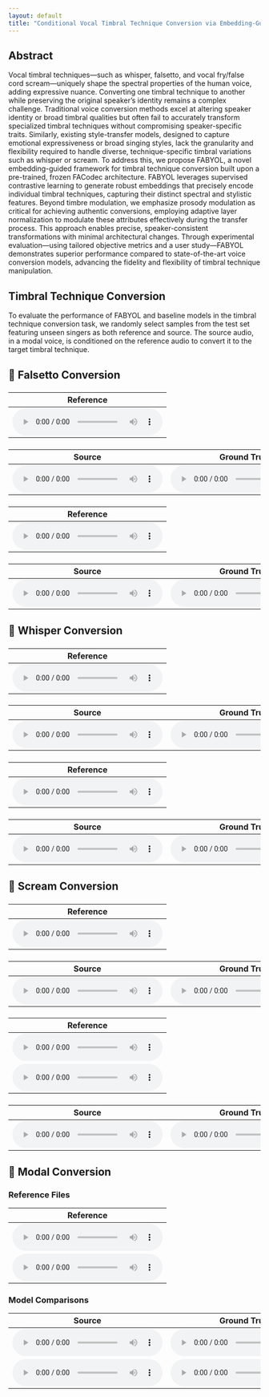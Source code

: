 ```yaml
---
layout: default
title: "Conditional Vocal Timbral Technique Conversion via Embedding-Guided Attribute Modulation"
---
```


<!-- Link to custom CSS to hide GitHub button and footer -->
<link rel="stylesheet" href="/assets/css/style.css">

## Abstract

Vocal timbral techniques—such as whisper, falsetto, and vocal fry/false cord scream—uniquely shape the spectral properties of the human voice, adding expressive nuance. Converting one timbral technique to another while preserving the original speaker’s identity remains a complex challenge. Traditional voice conversion methods excel at altering speaker identity or broad timbral qualities but often fail to accurately transform specialized timbral techniques without compromising speaker-specific traits. Similarly, existing style-transfer models, designed to capture emotional expressiveness or broad singing styles, lack the granularity and flexibility required to handle diverse, technique-specific timbral variations such as whisper or scream. To address this, we propose FABYOL, a novel embedding-guided framework for timbral technique conversion built upon a pre-trained, frozen FACodec architecture. FABYOL leverages supervised contrastive learning to generate robust embeddings that precisely encode individual timbral techniques, capturing their distinct spectral and stylistic features. Beyond timbre modulation, we emphasize prosody modulation as critical for achieving authentic conversions, employing adaptive layer normalization to modulate these attributes effectively during the transfer process. This approach enables precise, speaker-consistent transformations with minimal architectural changes. Through experimental evaluation—using tailored objective metrics and a user study—FABYOL demonstrates superior performance compared to state-of-the-art voice conversion models, advancing the fidelity and flexibility of timbral technique manipulation.

## Timbral Technique Conversion

To evaluate the performance of FABYOL and baseline models in the timbral technique conversion task, we randomly select samples from the test set featuring unseen singers as both reference and source. The source audio, in a modal voice, is conditioned on the reference audio to convert it to the target timbral technique.

<h2>🎵 Falsetto Conversion</h2>

<h3></h3>
<table class="reference-files">
  <thead>
    <tr>
      <th>Reference</th>
    </tr>
  </thead>
  <tbody>
    <tr>
      <td><audio controls src="audio/conversion/falsetto/1/ref_jvs001_falset10_BASIC5000_1635.wav"></audio></td>
    </tr>
  </tbody>
</table>
<h3></h3>
<table class="model-comparisons">
  <thead>
    <tr>
      <th>Source</th>
      <th>Ground Truth</th>
      <th>CosyVoice</th>
      <th>FreeVC</th>
      <th>FACodec</th>
      <th>FABYOL (Proposed)</th>
    </tr>
  </thead>
  <tbody>
    <tr>
      <td><audio controls src="audio/conversion/falsetto/1/source_jvs021_parallel100_VOICEACTRESS100_005.wav"></audio></td>
      <td><audio controls src="audio/conversion/falsetto/1/GT_jvs021_falset10_VOICEACTRESS100_005.wav"></audio></td>
      <td><audio controls src="audio/conversion/falsetto/1/COSYjvs021_parallel100_VOICEACTRESS100_005_to_falsetto_jvs001_falset10_BASIC5000_1635.wav"></audio></td>
      <td><audio controls src="audio/conversion/falsetto/1/Free_jvs021_parallel100_VOICEACTRESS100_005_to_falsetto_jvs001_falset10_BASIC5000_1635.wav"></audio></td>
      <td><audio controls src="audio/conversion/falsetto/1/ORI_jvs021_parallel100_VOICEACTRESS100_005_to_falsetto_jvs001_falset10_BASIC5000_1635.wav"></audio></td>
      <td><audio controls src="audio/conversion/falsetto/1/PRO_jvs021_parallel100_VOICEACTRESS100_005_to_falsetto_ref1_jvs001_falset10_BASIC5000_1635.wav"></audio></td>
    </tr>
  </tbody>
</table>
<h3></h3>
<table class="reference-files">
  <thead>
    <tr>
      <th>Reference</th>
    </tr>
  </thead>
  <tbody>
    <tr>
      <td><audio controls src="audio/conversion/falsetto/2/jvs019_falset10_VOICEACTRESS100_003.wav"></audio></td>
    </tr>
  </tbody>
</table>
<h3></h3>
<table class="model-comparisons">
  <thead>
    <tr>
      <th>Source</th>
      <th>Ground Truth</th>
      <th>CosyVoice</th>
      <th>FreeVC</th>
      <th>FACodec</th>
      <th>FABYOL (Proposed)</th>
    </tr>
  </thead>
  <tbody>
    <tr>
      <td><audio controls src="audio/conversion/falsetto/2/SOUCREjvs047_parallel100_VOICEACTRESS100_001.wav"></audio></td>
      <td><audio controls src="audio/conversion/falsetto/2/GT_jvs047_falset10_VOICEACTRESS100_001.wav"></audio></td>
      <td><audio controls src="audio/conversion/falsetto/2/COSY_jvs047_parallel100_VOICEACTRESS100_001_to_falsetto_jvs019_falset10_VOICEACTRESS100_003.wav"></audio></td>
      <td><audio controls src="audio/conversion/falsetto/2/FREE_jvs047_parallel100_VOICEACTRESS100_001_to_falsetto_jvs019_falset10_VOICEACTRESS100_003.wav"></audio></td>
      <td><audio controls src="audio/conversion/falsetto/2/ORI_jvs047_parallel100_VOICEACTRESS100_001_to_falsetto_jvs019_falset10_VOICEACTRESS100_003.wav"></audio></td>
      <td><audio controls src="audio/conversion/falsetto/2/FABYOL_jvs047_parallel100_VOICEACTRESS100_001_to_falsetto_ref2_jvs019_falset10_VOICEACTRESS100_003.wav"></audio></td>
    </tr>
  </tbody>
</table>
<h2>🎵 Whisper Conversion</h2>
<h3></h3>
<table class="reference-files">
  <thead>
    <tr>
      <th>Reference</th>
    </tr>
  </thead>
  <tbody>
    <tr>
      <td><audio controls src="audio/conversion/whisper/2/ref_jvs019_whisper10_TRAVEL1000_0391.wav"></audio></td>
    </tr>
  </tbody>
</table>

<h3></h3>
<table class="model-comparisons">
  <thead>
    <tr>
      <th>Source</th>
      <th>Ground Truth</th>
      <th>CosyVoice</th>
      <th>FreeVC</th>
      <th>FACodec</th>
      <th>FABYOL (Proposed)</th>
    </tr>
  </thead>
  <tbody>
    <tr>
      <td><audio controls src="audio/conversion/whisper/1/jvs025_parallel100_VOICEACTRESS100_002.wav"></audio></td>
      <td><audio controls src="audio/conversion/whisper/1/GT_jvs025_whisper10_VOICEACTRESS100_002.wav"></audio></td>
      <td><audio controls src="audio/conversion/whisper/1/COSY_jvs025_parallel100_VOICEACTRESS100_002_to_whisper_jvs019_whisper10_TRAVEL1000_0391.wav"></audio></td>
      <td><audio controls src="audio/conversion/whisper/1/FREE_jvs025_parallel100_VOICEACTRESS100_001_to_whisper_jvs019_whisper10_TRAVEL1000_0391.wavv"></audio></td>
      <td><audio controls src="audio/conversion/whisper/1/ORI_jvs021_parallel100_VOICEACTRESS100_005_to_whisper_jvs001_whisper10_BASIC5000_1635.wav"></audio></td>
      <td><audio controls src="audio/conversion/whisper/1/PRO_jvs025_parallel100_VOICEACTRESS100_002_to_whisper_ref2_jvs019_whisper10_TRAVEL1000_0391.wav"></audio></td>
    </tr>
  </tbody>
</table>
<h3></h3>
<table class="reference-files">
  <thead>
    <tr>
      <th>Reference</th>
    </tr>
  </thead>
  <tbody>
    <tr>
      <td><audio controls src="audio/conversion/whisper/2/ref_jvs001_whisper10_BASIC5000_1140.wav"></audio></td>
    </tr>
  </tbody>
</table>
<h3></h3>
<table class="model-comparisons">
  <thead>
    <tr>
      <th>Source</th>
      <th>Ground Truth</th>
      <th>CosyVoice</th>
      <th>FreeVC</th>
      <th>FACodec</th>
      <th>FABYOL (Proposed)</th>
    </tr>
  </thead>
  <tbody>
    <tr>
      <td><audio controls src="audio/conversion/whisper/2/jvs021_parallel100_VOICEACTRESS100_003.wav"></audio></td>
      <td><audio controls src="audio/conversion/whisper/2/GT_jvs021_whisper10_VOICEACTRESS100_003.wav"></audio></td>
      <td><audio controls src="audio/conversion/whisper/2/COSY_jvs021_parallel100_VOICEACTRESS100_003_to_whisper_jvs001_whisper10_BASIC5000_1140.wav"></audio></td>
      <td><audio controls src="audio/conversion/whisper/2/FREE_jvs021_parallel100_VOICEACTRESS100_003_to_whisper_jvs001_whisper10_BASIC5000_1140.wav"></audio></td>
      <td><audio controls src="audio/conversion/whisper/2/ORI_jvs021_parallel100_VOICEACTRESS100_003_to_whisper_jvs001_whisper10_BASIC5000_1140.wav"></audio></td>
      <td><audio controls src="audio/conversion/whisper/2/PRO_jvs021_parallel100_VOICEACTRESS100_003_to_whisper_ref1_jvs001_whisper10_BASIC5000_1140.wav"></audio></td>
    </tr>
  </tbody>
</table>
<h2>🎵 Scream Conversion</h2>
<h3></h3>
<table class="reference-files">
  <thead>
    <tr>
      <th>Reference</th>
    </tr>
  </thead>
  <tbody>
    <tr>
      <td><audio controls src="audio/conversion/scream/1/ref_GeneraStudios_MetalScreams_110_AllTheThings_High.wav"></audio></td>
    </tr>
  </tbody>
</table>
<h3></h3>
<table class="model-comparisons">
  <thead>
    <tr>
      <th>Source</th>
      <th>Ground Truth</th>
      <th>CosyVoice</th>
      <th>FreeVC</th>
      <th>FACodec</th>
      <th>FABYOL (Proposed)</th>
    </tr>
  </thead>
  <tbody>
    <tr>
      <td><audio controls src="audio/conversion/scream/1/source_jvs021_parallel100_VOICEACTRESS100_005.wav"></audio></td>
      <td><audio controls src="audio/conversion/scream/1/GT_jvs021_scream10_VOICEACTRESS100_005.wav"></audio></td>
      <td><audio controls src="audio/conversion/scream/1/COSYjvs021_parallel100_VOICEACTRESS100_005_to_scream_jvs001_scream10_BASIC5000_1635.wav"></audio></td>
      <td><audio controls src="audio/conversion/scream/1/Free_jvs021_parallel100_VOICEACTRESS100_005_to_scream_jvs001_scream10_BASIC5000_1635.wav"></audio></td>
      <td><audio controls src="audio/conversion/scream/1/ORI_jvs021_parallel100_VOICEACTRESS100_005_to_scream_jvs001_scream10_BASIC5000_1635.wav"></audio></td>
      <td><audio controls src="audio/conversion/scream/1/FABYOL_jvs021_parallel100_VOICEACTRESS100_005_to_scream_ref1_jvs001_scream10_BASIC5000_1635.wav"></audio></td>
    </tr>
  </tbody>
</table>
<h3></h3>
<table class="reference-files">
  <thead>
    <tr>
      <th>Reference</th>
    </tr>
  </thead>
  <tbody>
    <tr>
      <td><audio controls src="audio/conversion/scream/1/ref_jvs001_scream10_BASIC5000_1635.wav"></audio></td>
    </tr>
    <tr>
      <td><audio controls src="audio/conversion/scream/2/ref_jvs001_scream10_BASIC5000_1635.wav"></audio></td>
    </tr>
  </tbody>
</table>
<h3></h3>
<table class="model-comparisons">
  <thead>
    <tr>
      <th>Source</th>
      <th>Ground Truth</th>
      <th>CosyVoice</th>
      <th>FreeVC</th>
      <th>FACodec</th>
      <th>FABYOL (Proposed)</th>
    </tr>
  </thead>
  <tbody>
    <tr>
      <td><audio controls src="audio/conversion/scream/2/SOURCEjvs047_parallel100_VOICEACTRESS100_001.wav"></audio></td>
      <td><audio controls src="audio/conversion/scream/2/GT_jvs047_scream10_VOICEACTRESS100_001.wav"></audio></td>
      <td><audio controls src="audio/conversion/scream/2/COSYjvs047_parallel100_VOICEACTRESS100_001_to_scream_jvs001_scream10_BASIC5000_1635.wav"></audio></td>
      <td><audio controls src="audio/conversion/scream/2/FREEjvs047_parallel100_VOICEACTRESS100_001_to_scream_jvs001_scream10_BASIC5000_1635.wav"></audio></td>
      <td><audio controls src="audio/conversion/scream/2/ORI_jvs047_parallel100_VOICEACTRESS100_001_to_scream_jvs001_scream10_BASIC5000_1635.wav"></audio></td>
      <td><audio controls src="audio/conversion/scream/2/FABYOL_jvs047_parallel100_VOICEACTRESS100_001_to_scream_ref1_jvs001_scream10_BASIC5000_1635.wav"></audio></td>
    </tr>
  </tbody>
</table>
<h2>🎵 Modal Conversion</h2>

<h3>Reference Files</h3>
<table class="reference-files">
  <thead>
    <tr>
      <th>Reference</th>
    </tr>
  </thead>
  <tbody>
    <tr>
      <td><audio controls src="audio/conversion/modal/1/ref_jvs001_modal10_BASIC5000_1635.wav"></audio></td>
    </tr>
    <tr>
      <td><audio controls src="audio/conversion/modal/2/ref_jvs001_modal10_BASIC5000_1635.wav"></audio></td>
    </tr>
  </tbody>
</table>

<h3>Model Comparisons</h3>
<table class="model-comparisons">
  <thead>
    <tr>
      <th>Source</th>
      <th>Ground Truth</th>
      <th>CosyVoice</th>
      <th>FreeVC</th>
      <th>FACodec</th>
      <th>FABYOL (Proposed)</th>
    </tr>
  </thead>
  <tbody>
    <tr>
      <td><audio controls src="audio/conversion/modal/1/source_jvs021_parallel100_VOICEACTRESS100_005.wav"></audio></td>
      <td><audio controls src="audio/conversion/modal/1/GT_jvs021_modal10_VOICEACTRESS100_005.wav"></audio></td>
      <td><audio controls src="audio/conversion/modal/1/COSYjvs021_parallel100_VOICEACTRESS100_005_to_modal_jvs001_modal10_BASIC5000_1635.wav"></audio></td>
      <td><audio controls src="audio/conversion/modal/1/Free_jvs021_parallel100_VOICEACTRESS100_005_to_modal_jvs001_modal10_BASIC5000_1635.wav"></audio></td>
      <td><audio controls src="audio/conversion/modal/1/ORI_jvs021_parallel100_VOICEACTRESS100_005_to_modal_jvs001_modal10_BASIC5000_1635.wav"></audio></td>
      <td><audio controls src="audio/conversion/modal/1/FABYOL_jvs021_parallel100_VOICEACTRESS100_005_to_modal_ref1_jvs001_modal10_BASIC5000_1635.wav"></audio></td>
    </tr>
    <tr>
      <td><audio controls src="audio/conversion/modal/2/SOURCEjvs047_parallel100_VOICEACTRESS100_001.wav"></audio></td>
      <td><audio controls src="audio/conversion/modal/2/GT_jvs047_modal10_VOICEACTRESS100_001.wav"></audio></td>
      <td><audio controls src="audio/conversion/modal/2/COSYjvs047_parallel100_VOICEACTRESS100_001_to_modal_jvs001_modal10_BASIC5000_1635.wav"></audio></td>
      <td><audio controls src="audio/conversion/modal/2/FREEjvs047_parallel100_VOICEACTRESS100_001_to_modal_jvs001_modal10_BASIC5000_1635.wav"></audio></td>
      <td><audio controls src="audio/conversion/modal/2/ORI_jvs047_parallel100_VOICEACTRESS100_001_to_modal_jvs001_modal10_BASIC5000_1635.wav"></audio></td>
      <td><audio controls src="audio/conversion/modal/2/FABYOL_jvs047_parallel100_VOICEACTRESS100_001_to_modal_ref1_jvs001_modal10_BASIC5000_1635.wav"></audio></td>
    </tr>
  </tbody>
</table>
